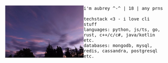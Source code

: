 <p float="left">
  <img src="images/a.jpg" width="250" align="left">
  <p float="left">
    <samp>
      i'm aubrey ^-^ | 18 | any prns
      <br>
      <br>
      techstack <3 - i love cli stuff 
      <br>
      languages: python, js/ts, go, rust, c++/c/c#, java/kotlin etc.
      <br>
      databases: mongodb, mysql, redis, cassandra, postgresql etc.
      <br>
      <br
    </samp>
  </p>
</p>
